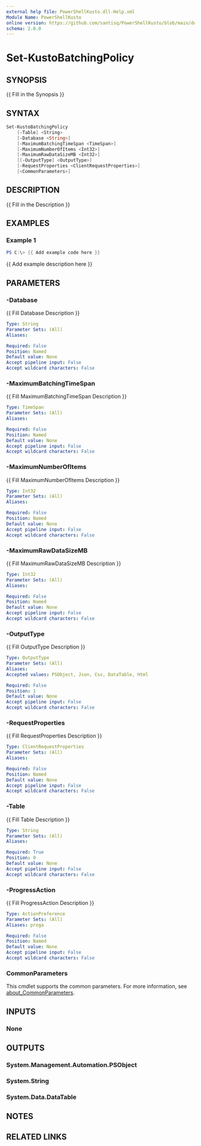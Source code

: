 ```yaml
---
external help file: PowerShellKusto.dll-Help.xml
Module Name: PowerShellKusto
online version: https://github.com/santisq/PowerShellKusto/blob/main/docs/en-US/Set-KustoBatchingPolicy.md
schema: 2.0.0
---
```


# Set-KustoBatchingPolicy

## SYNOPSIS

{{ Fill in the Synopsis }}

## SYNTAX

```powershell
Set-KustoBatchingPolicy
    [-Table] <String>
    [-Database <String>]
    [-MaximumBatchingTimeSpan <TimeSpan>]
    [-MaximumNumberOfItems <Int32>]
    [-MaximumRawDataSizeMB <Int32>]
    [[-OutputType] <OutputType>]
    [-RequestProperties <ClientRequestProperties>]
    [<CommonParameters>]
```

## DESCRIPTION

{{ Fill in the Description }}

## EXAMPLES

### Example 1

```powershell
PS C:\> {{ Add example code here }}
```

{{ Add example description here }}

## PARAMETERS

### -Database

{{ Fill Database Description }}

```yaml
Type: String
Parameter Sets: (All)
Aliases:

Required: False
Position: Named
Default value: None
Accept pipeline input: False
Accept wildcard characters: False
```

### -MaximumBatchingTimeSpan

{{ Fill MaximumBatchingTimeSpan Description }}

```yaml
Type: TimeSpan
Parameter Sets: (All)
Aliases:

Required: False
Position: Named
Default value: None
Accept pipeline input: False
Accept wildcard characters: False
```

### -MaximumNumberOfItems

{{ Fill MaximumNumberOfItems Description }}

```yaml
Type: Int32
Parameter Sets: (All)
Aliases:

Required: False
Position: Named
Default value: None
Accept pipeline input: False
Accept wildcard characters: False
```

### -MaximumRawDataSizeMB

{{ Fill MaximumRawDataSizeMB Description }}

```yaml
Type: Int32
Parameter Sets: (All)
Aliases:

Required: False
Position: Named
Default value: None
Accept pipeline input: False
Accept wildcard characters: False
```

### -OutputType

{{ Fill OutputType Description }}

```yaml
Type: OutputType
Parameter Sets: (All)
Aliases:
Accepted values: PSObject, Json, Csv, DataTable, Html

Required: False
Position: 1
Default value: None
Accept pipeline input: False
Accept wildcard characters: False
```

### -RequestProperties

{{ Fill RequestProperties Description }}

```yaml
Type: ClientRequestProperties
Parameter Sets: (All)
Aliases:

Required: False
Position: Named
Default value: None
Accept pipeline input: False
Accept wildcard characters: False
```

### -Table

{{ Fill Table Description }}

```yaml
Type: String
Parameter Sets: (All)
Aliases:

Required: True
Position: 0
Default value: None
Accept pipeline input: False
Accept wildcard characters: False
```

### -ProgressAction

{{ Fill ProgressAction Description }}

```yaml
Type: ActionPreference
Parameter Sets: (All)
Aliases: proga

Required: False
Position: Named
Default value: None
Accept pipeline input: False
Accept wildcard characters: False
```

### CommonParameters

This cmdlet supports the common parameters.
For more information, see [about_CommonParameters](http://go.microsoft.com/fwlink/?LinkID=113216).

## INPUTS

### None

## OUTPUTS

### System.Management.Automation.PSObject

### System.String

### System.Data.DataTable

## NOTES

## RELATED LINKS
